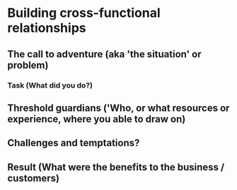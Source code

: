 # Building cross-functional relationships

## The call to adventure (aka 'the situation' or problem)



### Task (What did you do?)



## Threshold guardians ('Who, or what resources or experience, where you able to draw on)



## Challenges and temptations?




## Result (What were the benefits to the business / customers)

